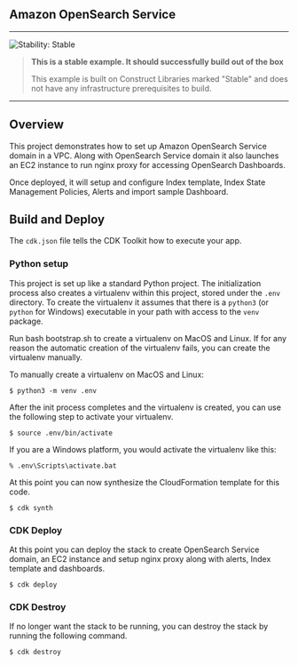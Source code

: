 Amazon OpenSearch Service
---

<!--BEGIN STABILITY BANNER-->
---

![Stability: Stable](https://img.shields.io/badge/stability-Stable-success.svg?style=for-the-badge)

> **This is a stable example. It should successfully build out of the box**
>
> This example is built on Construct Libraries marked "Stable" and does not have any infrastructure prerequisites to build.
---
<!--END STABILITY BANNER-->


## Overview

This project demonstrates how to set up Amazon OpenSearch Service domain in a VPC. Along with OpenSearch Service domain it also launches an EC2 instance to run nginx proxy for accessing OpenSearch Dashboards.

Once deployed, it will setup and configure Index template, Index State Management Policies, Alerts and import sample Dashboard.


## Build and Deploy

The `cdk.json` file tells the CDK Toolkit how to execute your app.


### Python setup

This project is set up like a standard Python project. The initialization process also creates a virtualenv within this
project, stored under the `.env` directory. To create the virtualenv it assumes that there is a `python3` (or `python`
for Windows) executable in your path with access to the `venv` package.

Run bash bootstrap.sh to create a virtualenv on MacOS and Linux. If for any reason the automatic creation of the
virtualenv fails, you can create the virtualenv manually.

To manually create a virtualenv on MacOS and Linux:

```
$ python3 -m venv .env
```

After the init process completes and the virtualenv is created, you can use the following
step to activate your virtualenv.

```
$ source .env/bin/activate
```

If you are a Windows platform, you would activate the virtualenv like this:

```
% .env\Scripts\activate.bat
```

At this point you can now synthesize the CloudFormation template for this code.

```
$ cdk synth
```

### CDK Deploy

At this point you can deploy the stack to create OpenSearch Service domain, an EC2 instance and setup nginx proxy along with alerts, Index template and dashboards.

```
$ cdk deploy
```

### CDK Destroy

If no longer want the stack to be running, you can destroy the stack by running the following command.

```
$ cdk destroy
```

